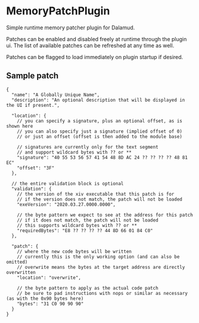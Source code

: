 # MemoryPatchPlugin
Simple runtime memory patcher plugin for Dalamud.

Patches can be enabled and disabled freely at runtime through the plugin ui.  The list of available patches can be refreshed at any time as well.

Patches can be flagged to load immediately on plugin startup if desired.

## Sample patch
```
{
  "name": "A Globally Unique Name",
  "description": "An optional description that will be displayed in the UI if present.",
  
  "location": {
    // you can specify a signature, plus an optional offset, as is shown here
    // you can also specify just a signature (implied offset of 0)
    // or just an offset (offset is then added to the module base)

    // signatures are currently only for the text segment
    // and support wildcard bytes with ?? or **
    "signature": "40 55 53 56 57 41 54 48 8D AC 24 ?? ?? ?? ?? 48 81 EC"
    "offset": "3F"
  },
  
  // the entire validation block is optional
  "validation": {
    // the version of the xiv executable that this patch is for
    // if the version does not match, the patch will not be loaded
    "exeVersion": "2020.03.27.0000.0000",
    
    // the byte pattern we expect to see at the address for this patch
    // if it does not match, the patch will not be loaded
    // this supports wildcard bytes with ?? or **
    "requiredBytes": "E8 ?? ?? ?? ?? 44 8D 66 01 84 C0"
  },
  
  "patch": {
    // where the new code bytes will be written
    // currently this is the only working option (and can also be omitted)
    // overwrite means the bytes at the target address are directly overwritten
    "location": "overwrite",
    
    // the byte pattern to apply as the actual code patch
    // be sure to pad instructions with nops or similar as necessary (as with the 0x90 bytes here)
    "bytes": "31 C0 90 90 90"
  }
}
```
